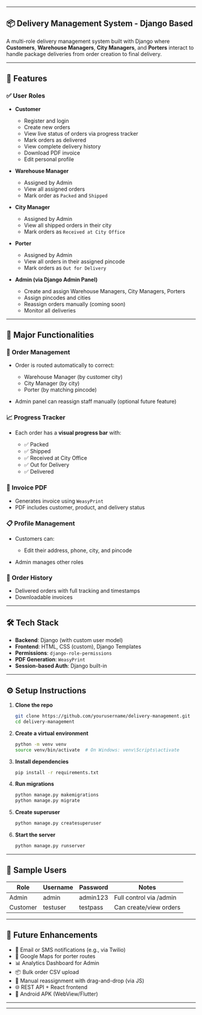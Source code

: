  
 
---

## 📦 Delivery Management System - Django Based

A multi-role delivery management system built with Django where **Customers**, **Warehouse Managers**, **City Managers**, and **Porters** interact to handle package deliveries from order creation to final delivery.

---

## 🚀 Features

### ✅ User Roles

* **Customer**

  * Register and login
  * Create new orders
  * View live status of orders via progress tracker
  * Mark orders as delivered
  * View complete delivery history
  * Download PDF invoice
  * Edit personal profile

* **Warehouse Manager**

  * Assigned by Admin
  * View all assigned orders
  * Mark order as `Packed` and `Shipped`

* **City Manager**

  * Assigned by Admin
  * View all shipped orders in their city
  * Mark orders as `Received at City Office`

* **Porter**

  * Assigned by Admin
  * View all orders in their assigned pincode
  * Mark orders as `Out for Delivery`

* **Admin (via Django Admin Panel)**

  * Create and assign Warehouse Managers, City Managers, Porters
  * Assign pincodes and cities
  * Reassign orders manually (coming soon)
  * Monitor all deliveries

---

## 📄 Major Functionalities

### 🛒 Order Management

* Order is routed automatically to correct:

  * Warehouse Manager (by customer city)
  * City Manager (by city)
  * Porter (by matching pincode)
* Admin panel can reassign staff manually (optional future feature)

### 📈 Progress Tracker

* Each order has a **visual progress bar** with:

  * ✅ Packed
  * ✅ Shipped
  * ✅ Received at City Office
  * ✅ Out for Delivery
  * ✅ Delivered

### 🧾 Invoice PDF

* Generates invoice using `WeasyPrint`
* PDF includes customer, product, and delivery status

### 📋 Profile Management

* Customers can:

  * Edit their address, phone, city, and pincode
* Admin manages other roles

### 📜 Order History

* Delivered orders with full tracking and timestamps
* Downloadable invoices

---

## 🛠️ Tech Stack

* **Backend**: Django (with custom user model)
* **Frontend**: HTML, CSS (custom), Django Templates
* **Permissions**: `django-role-permissions`
* **PDF Generation**: `WeasyPrint`
* **Session-based Auth**: Django built-in

---

## ⚙️ Setup Instructions

1. **Clone the repo**

   ```bash
   git clone https://github.com/yourusername/delivery-management.git
   cd delivery-management
   ```

2. **Create a virtual environment**

   ```bash
   python -m venv venv
   source venv/bin/activate  # On Windows: venv\Scripts\activate
   ```

3. **Install dependencies**

   ```bash
   pip install -r requirements.txt
   ```

4. **Run migrations**

   ```bash
   python manage.py makemigrations
   python manage.py migrate
   ```

5. **Create superuser**

   ```bash
   python manage.py createsuperuser
   ```

6. **Start the server**

   ```bash
   python manage.py runserver
   ```

---

## 🧪 Sample Users

| Role     | Username | Password | Notes                   |
| -------- | -------- | -------- | ----------------------- |
| Admin    | admin    | admin123 | Full control via /admin |
| Customer | testuser | testpass | Can create/view orders  |

---

## 📝 Future Enhancements

* 🔔 Email or SMS notifications (e.g., via Twilio)
* 📍 Google Maps for porter routes
* 📊 Analytics Dashboard for Admin
* 📦 Bulk order CSV upload
* 🔁 Manual reassignment with drag-and-drop (via JS)
* 🌐 REST API + React frontend
* 📱 Android APK (WebView/Flutter)

---

 
 
---
 
